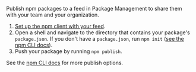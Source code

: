 Publish npm packages to a feed in Package Management to share them with your team and your organization.

1. [Set up the npm client with your feed](../../npm/npmrc.md).
2. Open a shell and navigate to the directory that contains your package's `package.json`.
If you don't have a `package.json`, run `npm init` ([see the npm CLI docs](https://docs.npmjs.com/cli/init)).
3. Push your package by running `npm publish`.

See the [npm CLI docs](https://docs.npmjs.com/cli/publish) for more publish options.

